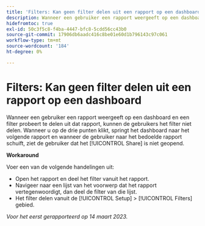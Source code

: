 ```yaml
---
title: 'Filters: Kan geen filter delen uit een rapport op een dashboard'
description: Wanneer een gebruiker een rapport weergeeft op een dashboard en een filter probeert te delen uit dat rapport, kunnen de gebruikers het filter niet delen. Wanneer u op de drie punten klikt, springt het dashboard naar het volgende rapport en wanneer de gebruiker naar het bedoelde rapport terugschuift, ziet hij of zij dat de optie Delen niet is geopend.
hidefromtoc: true
exl-id: 50c3f5c8-f4ba-4447-bfc8-5cdd56cc43b0
source-git-commit: 17906db6aadc416c8be01e60d1b796143c97c061
workflow-type: tm+mt
source-wordcount: '184'
ht-degree: 0%

---
```


# Filters: Kan geen filter delen uit een rapport op een dashboard

<!--Valid issue, won't fix-->

Wanneer een gebruiker een rapport weergeeft op een dashboard en een filter probeert te delen uit dat rapport, kunnen de gebruikers het filter niet delen. Wanneer u op de drie punten klikt, springt het dashboard naar het volgende rapport en wanneer de gebruiker naar het bedoelde rapport schuift, ziet de gebruiker dat het [!UICONTROL Share] is niet geopend.

**Workaround**

Voer een van de volgende handelingen uit:

* Open het rapport en deel het filter vanuit het rapport.
* Navigeer naar een lijst van het voorwerp dat het rapport vertegenwoordigt, dan deel de filter van die lijst.
* Het filter delen vanuit de [!UICONTROL Setup] > [!UICONTROL Filters] gebied.

_Voor het eerst gerapporteerd op 14 maart 2023._
